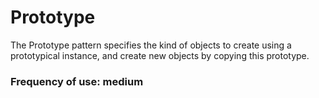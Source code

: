 # Prototype

The Prototype pattern specifies the kind of objects to create using a prototypical instance,
and create new objects by copying this prototype.

### Frequency of use: medium
